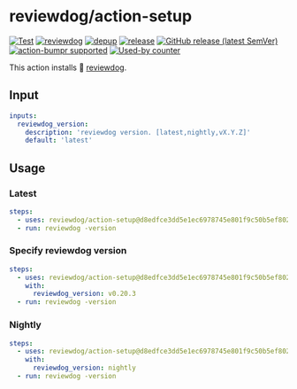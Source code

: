 # reviewdog/action-setup

[![Test](https://github.com/reviewdog/action-setup/workflows/Test/badge.svg)](https://github.com/reviewdog/action-setup/actions?query=workflow%3ATest)
[![reviewdog](https://github.com/reviewdog/action-setup/workflows/reviewdog/badge.svg)](https://github.com/reviewdog/action-setup/actions?query=workflow%3Areviewdog)
[![depup](https://github.com/reviewdog/action-setup/workflows/depup/badge.svg)](https://github.com/reviewdog/action-setup/actions?query=workflow%3Adepup)
[![release](https://github.com/reviewdog/action-setup/workflows/release/badge.svg)](https://github.com/reviewdog/action-setup/actions?query=workflow%3Arelease)
[![GitHub release (latest SemVer)](https://img.shields.io/github/v/release/reviewdog/action-setup?logo=github&sort=semver)](https://github.com/reviewdog/action-setup/releases)
[![action-bumpr supported](https://img.shields.io/badge/bumpr-supported-ff69b4?logo=github&link=https://github.com/haya14busa/action-bumpr)](https://github.com/haya14busa/action-bumpr)
[![Used-by counter](https://img.shields.io/endpoint?url=https://haya14busa.github.io/github-used-by/data/reviewdog/action-setup/shieldsio.json)](https://github.com/haya14busa/github-used-by/tree/main/repo/reviewdog/action-setup)

This action installs :dog: [reviewdog](https://github.com/reviewdog/reviewdog).

## Input
```yaml
inputs:
  reviewdog_version:
    description: 'reviewdog version. [latest,nightly,vX.Y.Z]'
    default: 'latest'
```

## Usage

### Latest
```yaml
steps:
  - uses: reviewdog/action-setup@d8edfce3dd5e1ec6978745e801f9c50b5ef80252 # v1.4.0
  - run: reviewdog -version
```

### Specify reviewdog version
```yaml
steps:
  - uses: reviewdog/action-setup@d8edfce3dd5e1ec6978745e801f9c50b5ef80252 # v1.4.0
    with:
      reviewdog_version: v0.20.3
  - run: reviewdog -version
```

### Nightly
```yaml
steps:
  - uses: reviewdog/action-setup@d8edfce3dd5e1ec6978745e801f9c50b5ef80252 # v1.4.0
    with:
      reviewdog_version: nightly
  - run: reviewdog -version
```
